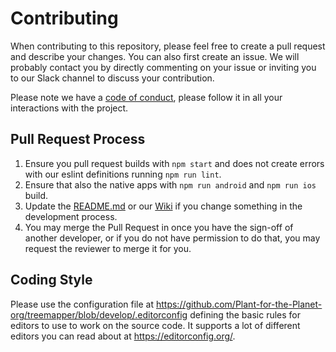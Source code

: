 # Contributing

When contributing to this repository, please feel free to create a pull request and describe your changes. You can also first create an issue. We will probably contact you by directly commenting on your issue or inviting you to our Slack channel to discuss your contribution.

Please note we have a [code of conduct](https://github.com/Plant-for-the-Planet-org/treemapper/blob/develop/CODE_OF_CONDUCT.md), please follow it in all your interactions with the project.

## Pull Request Process

1. Ensure you pull request builds with `npm start` and does not create errors with our eslint definitions running `npm run lint`.
2. Ensure that also the native apps with `npm run android` and `npm run ios` build.
3. Update the [README.md](https://github.com/Plant-for-the-Planet-org/treemapper/blob/develop/README.md) or our [Wiki](https://github.com/Plant-for-the-Planet-org/treemapper/wiki) if you change something in the development process.
4. You may merge the Pull Request in once you have the sign-off of another developer, or if you
   do not have permission to do that, you may request the reviewer to merge it for you.

## Coding Style

Please use the configuration file at https://github.com/Plant-for-the-Planet-org/treemapper/blob/develop/.editorconfig defining the basic rules for editors to use to work on the source code. It supports a lot of different editors you can read about at https://editorconfig.org/.
